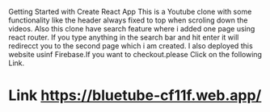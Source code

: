Getting Started with Create React App
This is a Youtube clone with some functionality like the header always fixed to top when scroling down the videos.
Also this clone have search feature where i added one page using react router.
If you type anything in the search bar and hit enter it will redirecct you to the second page which i am created.
I also deployed this website usinf Firebase.If you want to checkout.please Click on the following Link.
# Link https://bluetube-cf11f.web.app/
